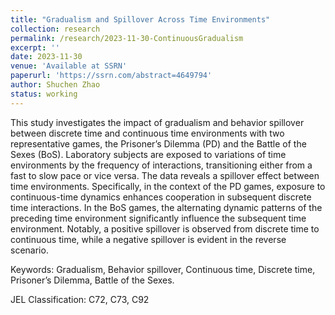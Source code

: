 ```yaml
---
title: "Gradualism and Spillover Across Time Environments"
collection: research
permalink: /research/2023-11-30-ContinuousGradualism
excerpt: ''
date: 2023-11-30
venue: 'Available at SSRN'
paperurl: 'https://ssrn.com/abstract=4649794'
author: Shuchen Zhao
status: working
---
```


This study investigates the impact of gradualism and behavior spillover between discrete time and continuous time environments with two representative games, the Prisoner’s Dilemma (PD) and the Battle of the Sexes (BoS). Laboratory subjects are exposed to variations of time environments by the frequency of interactions, transitioning either from a fast to slow pace or vice versa. The data reveals a spillover effect between time environments. Specifically, in the context of the PD games, exposure to continuous-time dynamics enhances cooperation in subsequent discrete time interactions. In the BoS games, the alternating dynamic patterns of the preceding time environment significantly influence the subsequent time environment. Notably, a positive spillover is observed from discrete time to continuous time, while a negative spillover is evident in the reverse scenario.

Keywords: Gradualism, Behavior spillover, Continuous time, Discrete time, Prisoner’s Dilemma, Battle of the Sexes.

JEL Classification: C72, C73, C92
